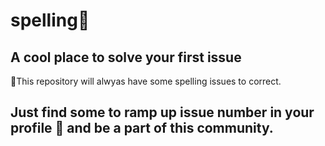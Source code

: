 # spelling💎
## A cool place to solve your first issue 
🎁This repository will alwyas have some spelling issues to correct. 
## Just find some to ramp up issue number in your profile 🎉 and be a part of this community. 
